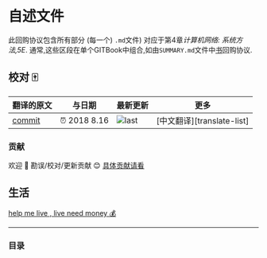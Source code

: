 
# 自述文件

此回购协议包含所有部分 (每一个) `.md`文件) 对应于第4章*计算机网络: 系统方法,5E*. 通常,这些区段在单个GITBook中组合,如由`SUMMARY.md`文件中[书](https://github.com/systemsapproach/book)回购协议. 

## 校对 🀄️

<!-- doc-templite START generated -->
<!-- repo = 'SystemsApproach/scaling'  -->
<!-- commit = '6fde13abf5cfdf18c79af66f1db2602ab55d6579' -->
<!-- time = '2018 8.16' -->
翻译的原文 | 与日期 | 最新更新 | 更多
---|---|---|---
[commit] | ⏰ 2018 8.16 | ![last] | [中文翻译][translate-list]

[last]: https://img.shields.io/github/last-commit/SystemsApproach/scaling.svg
[commit]: https://github.com/SystemsApproach/scaling/tree/6fde13abf5cfdf18c79af66f1db2602ab55d6579

<!-- doc-templite END generated -->

### 贡献

欢迎 👏 勘误/校对/更新贡献 😊 [具体贡献请看](https://github.com/chinanf-boy/chinese-translate-list#贡献)

## 生活

[help me live , live need money 💰](https://github.com/chinanf-boy/live-need-money)

---

### 目录

<!-- START doctoc -->
<!-- END doctoc -->
